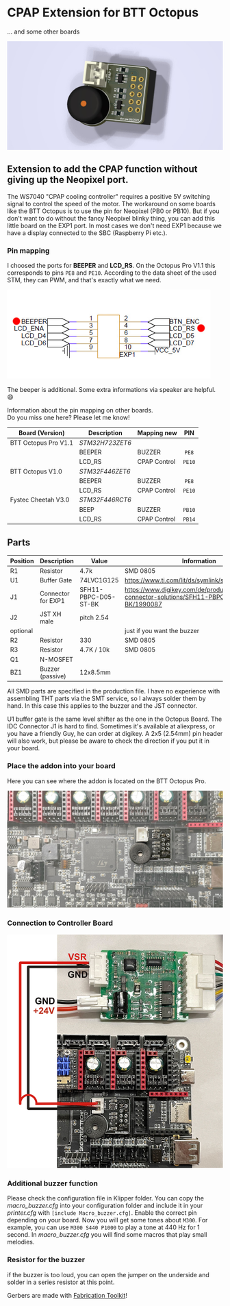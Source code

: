 # CPAP Extension for BTT Octopus
... and some other boards  

![render image of the PCB](/images/pcb_render.jpg)


## Extension to add the CPAP function without giving up the Neopixel port.
The WS7040 "CPAP cooling controller" requires a positive 5V switching signal to control the speed of the motor. The workaround on some boards like the BTT Octopus is to use the pin for Neopixel (PB0 or ​​PB10).
But if you don't want to do without the fancy Neopixel blinky thing, you can add this little board on the EXP1 port. In most cases we don't need EXP1 because we have a display connected to the SBC (Raspberry Pi etc.).


### Pin mapping
I choosed the ports for **BEEPER** and **LCD_RS**.
On the Octopus Pro V1.1 this corresponds to pins `PE8` and `PE10`.
According to the data sheet of the used STM, they can PWM, and that's exactly what we need.

![schemativ of EXP1](/images/exp1_schematic.jpg)  

The beeper is additional. Some extra informations via speaker are helpful. :smile:  

Information about the pin mapping on other boards.  
Do you miss one here? Please let me know!  

| Board (Version)  | Description | Mapping new | PIN
| ---              | ---         | ---         | :---: |
| BTT Octopus Pro V1.1 | *STM32H723ZET6*|            |       |
|                  | BEEPER      | BUZZER      | `PE8`  |
|                  | LCD_RS      | CPAP Control| `PE10`  |
| BTT Octopus V1.0     | *STM32F446ZET6*|            |       |
|                  | BEEPER      | BUZZER      | `PE8`   |
|                  | LCD_RS      | CPAP Control| `PE10`  |
| Fystec Cheetah V3.0     | *STM32F446RCT6* |            |       |
|                  | BEEP        | BUZZER      | `PB10`   |
|                  | LCD_RS      | CPAP Control| `PB14`  |


## Parts
| Position | Description | Value      | Information
| ---      | ---         | ---        | ---
| R1       | Resistor    | 4.7k       | SMD 0805
| U1       | Buffer Gate | 74LVC1G125 | https://www.ti.com/lit/ds/symlink/sn74lvc1g125.pdf
| J1       | Connector for EXP1 | SFH11-PBPC-D05-ST-BK | https://www.digikey.com/de/products/detail/sullins-connector-solutions/SFH11-PBPC-D05-ST-BK/1990087
| J2       | JST XH male | pitch 2.54
| optional |             |            |just if you want the buzzer
| R2       | Resistor    | 330        | SMD 0805
| R3       | Resistor    | 4.7K / 10k | SMD 0805
| Q1       | N-MOSFET    | 
| BZ1      | Buzzer (passive) | 12x8.5mm |


All SMD parts are specified in the production file. I have no experience with assembling THT parts via the SMT service, so I always solder them by hand. In this case this applies to the buzzer and the JST connector.

U1 buffer gate is the same level shifter as the one in the Octopus Board. The IDC Connector J1 is hard to find. Sometimes it's available at aliexpress, or you have a friendly Guy, he can order at digikey.
A 2x5 (2.54mm) pin header will also work, but please be aware to check the direction if you put it in your board.

### Place the addon into your board
Here you can see where the addon is located on the BTT Octopus Pro.  

![place in board](/images/place_in_board.jpg)

### Connection to Controller Board

![wiring](/images/wiring.jpg)

### Additional buzzer function

Please check the configuration file in Klipper folder.
You can copy the *macro_buzzer.cfg* into your configuration folder and include it in your *printer.cfg* with `[include Macro_buzzer.cfg]`.
Enable the correct pin depending on your board.
Now you will get some tones about `M300`.
For example, you can use `M300 S440 P1000` to play a tone at 440 Hz for 1 second. In *macro_buzzer.cfg* you will find some macros that play small melodies.

### Resistor for the buzzer
if the buzzer is too loud, you can open the jumper on the underside and solder in a series resistor at this point.  


Gerbers are made with [Fabrication Toolkit](https://github.com/bennymeg/JLC-Plugin-for-KiCad)!